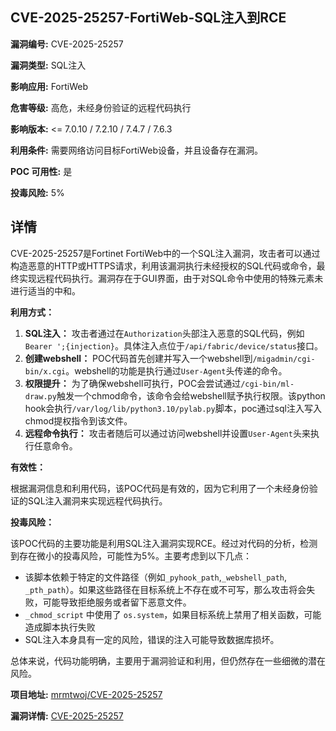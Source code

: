 ## CVE-2025-25257-FortiWeb-SQL注入到RCE

**漏洞编号:** CVE-2025-25257

**漏洞类型:** SQL注入

**影响应用:** FortiWeb

**危害等级:** 高危，未经身份验证的远程代码执行

**影响版本:** <= 7.0.10 / 7.2.10 / 7.4.7 / 7.6.3

**利用条件:** 需要网络访问目标FortiWeb设备，并且设备存在漏洞。

**POC 可用性:** 是

**投毒风险:** 5%

## 详情

CVE-2025-25257是Fortinet FortiWeb中的一个SQL注入漏洞，攻击者可以通过构造恶意的HTTP或HTTPS请求，利用该漏洞执行未经授权的SQL代码或命令，最终实现远程代码执行。漏洞存在于GUI界面，由于对SQL命令中使用的特殊元素未进行适当的中和。 

**利用方式：**

1.  **SQL注入：** 攻击者通过在`Authorization`头部注入恶意的SQL代码，例如`Bearer ';{injection}`。具体注入点位于`/api/fabric/device/status`接口。
2.  **创建webshell：** POC代码首先创建并写入一个webshell到`/migadmin/cgi-bin/x.cgi`。webshell的功能是执行通过`User-Agent`头传递的命令。
3.  **权限提升：** 为了确保webshell可执行，POC会尝试通过`/cgi-bin/ml-draw.py`触发一个chmod命令，该命令会给webshell赋予执行权限。该python hook会执行`/var/log/lib/python3.10/pylab.py`脚本，poc通过sql注入写入chmod提权指令到该文件。
4.  **远程命令执行：** 攻击者随后可以通过访问webshell并设置`User-Agent`头来执行任意命令。

**有效性：**

根据漏洞信息和利用代码，该POC代码是有效的，因为它利用了一个未经身份验证的SQL注入漏洞来实现远程代码执行。

**投毒风险：**

该POC代码的主要功能是利用SQL注入漏洞实现RCE。经过对代码的分析，检测到存在微小的投毒风险，可能性为5%。主要考虑到以下几点：

*   该脚本依赖于特定的文件路径（例如`_pyhook_path`,`_webshell_path`, `_pth_path`）。如果这些路径在目标系统上不存在或不可写，那么攻击将会失败，可能导致拒绝服务或者留下恶意文件。
*   `_chmod_script` 中使用了 `os.system`，如果目标系统上禁用了相关函数，可能造成脚本执行失败
*   SQL注入本身具有一定的风险，错误的注入可能导致数据库损坏。

总体来说，代码功能明确，主要用于漏洞验证和利用，但仍然存在一些细微的潜在风险。

**项目地址:** [mrmtwoj/CVE-2025-25257](https://github.com/mrmtwoj/CVE-2025-25257)

**漏洞详情:** [CVE-2025-25257](https://nvd.nist.gov/vuln/detail/CVE-2025-25257)